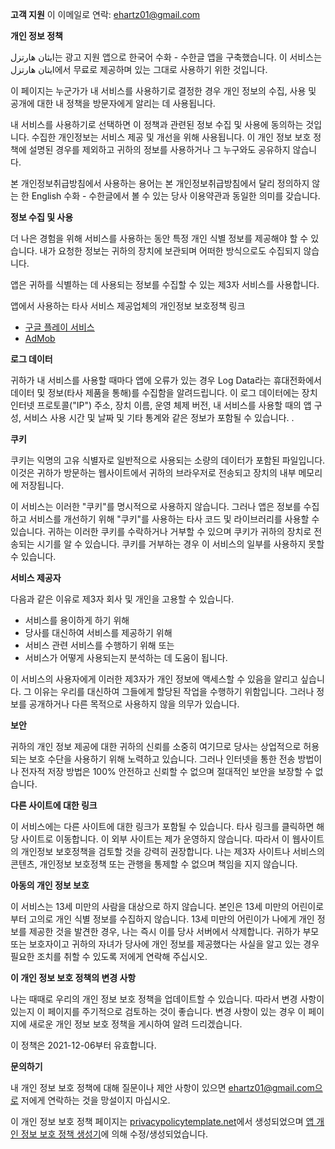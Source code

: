 **고객 지원**
이 이메일로 연락: ehartz01@gmail.com

**개인 정보 정책**

ايثان هارتزل는 광고 지원 앱으로 한국어 수화 - 수한글 앱을 구축했습니다. 이 서비스는 ايثان هارتزل에서 무료로 제공하며 있는 그대로 사용하기 위한 것입니다.

이 페이지는 누군가가 내 서비스를 사용하기로 결정한 경우 개인 정보의 수집, 사용 및 공개에 대한 내 정책을 방문자에게 알리는 데 사용됩니다.

내 서비스를 사용하기로 선택하면 이 정책과 관련된 정보 수집 및 사용에 동의하는 것입니다. 수집한 개인정보는 서비스 제공 및 개선을 위해 사용됩니다. 이 개인 정보 보호 정책에 설명된 경우를 제외하고 귀하의 정보를 사용하거나 그 누구와도 공유하지 않습니다.

본 개인정보취급방침에서 사용하는 용어는 본 개인정보취급방침에서 달리 정의하지 않는 한 English 수화 - 수한글에서 볼 수 있는 당사 이용약관과 동일한 의미를 갖습니다.

**정보 수집 및 사용**

더 나은 경험을 위해 서비스를 사용하는 동안 특정 개인 식별 정보를 제공해야 할 수 있습니다. 내가 요청한 정보는 귀하의 장치에 보관되며 어떠한 방식으로도 수집되지 않습니다.

앱은 귀하를 식별하는 데 사용되는 정보를 수집할 수 있는 제3자 서비스를 사용합니다.

앱에서 사용하는 타사 서비스 제공업체의 개인정보 보호정책 링크

* [구글 플레이 서비스](https://www.google.com/policies/privacy/)
* [AdMob](https://support.google.com/admob/answer/6128543?hl=ko)

**로그 데이터**

귀하가 내 서비스를 사용할 때마다 앱에 오류가 있는 경우 Log Data라는 휴대전화에서 데이터 및 정보(타사 제품을 통해)를 수집함을 알려드립니다. 이 로그 데이터에는 장치 인터넷 프로토콜("IP") 주소, 장치 이름, 운영 체제 버전, 내 서비스를 사용할 때의 앱 구성, 서비스 사용 시간 및 날짜 및 기타 통계와 같은 정보가 포함될 수 있습니다. .

**쿠키**

쿠키는 익명의 고유 식별자로 일반적으로 사용되는 소량의 데이터가 포함된 파일입니다. 이것은 귀하가 방문하는 웹사이트에서 귀하의 브라우저로 전송되고 장치의 내부 메모리에 저장됩니다.

이 서비스는 이러한 "쿠키"를 명시적으로 사용하지 않습니다. 그러나 앱은 정보를 수집하고 서비스를 개선하기 위해 "쿠키"를 사용하는 타사 코드 및 라이브러리를 사용할 수 있습니다. 귀하는 이러한 쿠키를 수락하거나 거부할 수 있으며 쿠키가 귀하의 장치로 전송되는 시기를 알 수 있습니다. 쿠키를 거부하는 경우 이 서비스의 일부를 사용하지 못할 수 있습니다.

**서비스 제공자**

다음과 같은 이유로 제3자 회사 및 개인을 고용할 수 있습니다.

* 서비스를 용이하게 하기 위해
* 당사를 대신하여 서비스를 제공하기 위해
* 서비스 관련 서비스를 수행하기 위해 또는
* 서비스가 어떻게 사용되는지 분석하는 데 도움이 됩니다.

이 서비스의 사용자에게 이러한 제3자가 개인 정보에 액세스할 수 있음을 알리고 싶습니다. 그 이유는 우리를 대신하여 그들에게 할당된 작업을 수행하기 위함입니다. 그러나 정보를 공개하거나 다른 목적으로 사용하지 않을 의무가 있습니다.

**보안**

귀하의 개인 정보 제공에 대한 귀하의 신뢰를 소중히 여기므로 당사는 상업적으로 허용되는 보호 수단을 사용하기 위해 노력하고 있습니다. 그러나 인터넷을 통한 전송 방법이나 전자적 저장 방법은 100% 안전하고 신뢰할 수 없으며 절대적인 보안을 보장할 수 없습니다.

**다른 사이트에 대한 링크**

이 서비스에는 다른 사이트에 대한 링크가 포함될 수 있습니다. 타사 링크를 클릭하면 해당 사이트로 이동합니다. 이 외부 사이트는 제가 운영하지 않습니다. 따라서 이 웹사이트의 개인정보 보호정책을 검토할 것을 강력히 권장합니다. 나는 제3자 사이트나 서비스의 콘텐츠, 개인정보 보호정책 또는 관행을 통제할 수 없으며 책임을 지지 않습니다.

**아동의 개인 정보 보호**

이 서비스는 13세 미만의 사람을 대상으로 하지 않습니다. 본인은 13세 미만의 어린이로부터 고의로 개인 식별 정보를 수집하지 않습니다. 13세 미만의 어린이가 나에게 개인 정보를 제공한 것을 발견한 경우, 나는 즉시 이를 당사 서버에서 삭제합니다. 귀하가 부모 또는 보호자이고 귀하의 자녀가 당사에 개인 정보를 제공했다는 사실을 알고 있는 경우 필요한 조치를 취할 수 있도록 저에게 연락해 주십시오.

**이 개인 정보 보호 정책의 변경 사항**

나는 때때로 우리의 개인 정보 보호 정책을 업데이트할 수 있습니다. 따라서 변경 사항이 있는지 이 페이지를 주기적으로 검토하는 것이 좋습니다. 변경 사항이 있는 경우 이 페이지에 새로운 개인 정보 보호 정책을 게시하여 알려 드리겠습니다.

이 정책은 2021-12-06부터 유효합니다.

**문의하기**

내 개인 정보 보호 정책에 대해 질문이나 제안 사항이 있으면 ehartz01@gmail.com으로 저에게 연락하는 것을 망설이지 마십시오.

이 개인 정보 보호 정책 페이지는 [privacypolicytemplate.net](https://privacypolicytemplate.net)에서 생성되었으며 [앱 개인 정보 보호 정책 생성기](https://app-privacy-policy-generator.nisrulz.com/)에 의해 수정/생성되었습니다.
